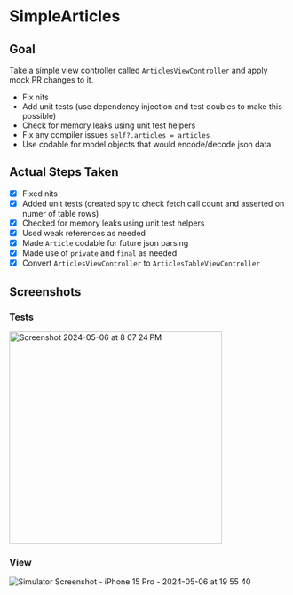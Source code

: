 # SimpleArticles

## Goal
Take a simple view controller called `ArticlesViewController` and apply mock PR changes to it.
- Fix nits
- Add unit tests (use dependency injection and test doubles to make this possible)
- Check for memory leaks using unit test helpers
- Fix any compiler issues `self?.articles = articles`
- Use codable for model objects that would encode/decode json data

## Actual Steps Taken
- [x] Fixed nits
- [x] Added unit tests (created spy to check fetch call count and asserted on numer of table rows)
- [x] Checked for memory leaks using unit test helpers
- [x] Used weak references as needed
- [x] Made `Article` codable for future json parsing
- [x] Made use of `private` and `final` as needed
- [x] Convert `ArticlesViewController` to `ArticlesTableViewController`

## Screenshots

### Tests
<img width="383" alt="Screenshot 2024-05-06 at 8 07 24 PM" src="https://github.com/wsaults/SimpleArticles/assets/466656/cb62e1a2-7e99-4d76-91f2-2ca26aa6bf4c">

### View
![Simulator Screenshot - iPhone 15 Pro - 2024-05-06 at 19 55 40](https://github.com/wsaults/SimpleArticles/assets/466656/03a12299-8fca-46a3-b143-ab4ce70a20b0)

